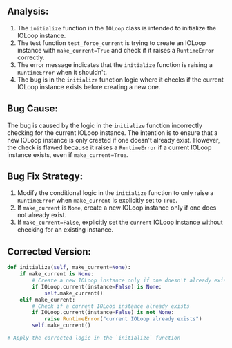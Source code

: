 ## Analysis:
1. The `initialize` function in the `IOLoop` class is intended to initialize the IOLoop instance.
2. The test function `test_force_current` is trying to create an IOLoop instance with `make_current=True` and check if it raises a `RuntimeError` correctly.
3. The error message indicates that the `initialize` function is raising a `RuntimeError` when it shouldn't.
4. The bug is in the `initialize` function logic where it checks if the current IOLoop instance exists before creating a new one.

## Bug Cause:
The bug is caused by the logic in the `initialize` function incorrectly checking for the current IOLoop instance. The intention is to ensure that a new IOLoop instance is only created if one doesn't already exist. However, the check is flawed because it raises a `RuntimeError` if a current IOLoop instance exists, even if `make_current=True`.

## Bug Fix Strategy:
1. Modify the conditional logic in the `initialize` function to only raise a `RuntimeError` when `make_current` is explicitly set to `True`.
2. If `make_current` is `None`, create a new IOLoop instance only if one does not already exist.
3. If `make_current=False`, explicitly set the `current` IOLoop instance without checking for an existing instance.

## Corrected Version:
```python
def initialize(self, make_current=None):
    if make_current is None:
        # Create a new IOLoop instance only if one doesn't already exist
        if IOLoop.current(instance=False) is None:
            self.make_current()
    elif make_current:
        # Check if a current IOLoop instance already exists
        if IOLoop.current(instance=False) is not None:
            raise RuntimeError("current IOLoop already exists")
        self.make_current()

# Apply the corrected logic in the `initialize` function
```